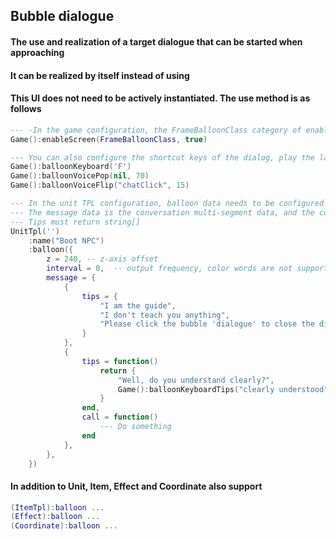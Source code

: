 ## Bubble dialogue

#### The use and realization of a target dialogue that can be started when approaching

#### It can be realized by itself instead of using

#### This UI does not need to be actively instantiated. The use method is as follows

```lua
--- -In the game configuration, the FrameBalloonClass category of enableScreen must be enabled
Game():enableScreen(FrameBalloonClass, true)

--- You can also configure the shortcut keys of the dialog, play the layer sound effect and volume, and switch the sound effect and volume
Game():balloonKeyboard('F')
Game():balloonVoicePop(nil, 70)
Game():balloonVoiceFlip("chatClick", 15)

--- In the unit TPL configuration, balloon data needs to be configured
--- The message data is the conversation multi-segment data, and the conversation can be switched if there are multiple groups in it
--- Tips must return string[]
UnitTpl('')
    :name("Boot NPC")
    :balloon({
        z = 240, -- z-axis offset
        interval = 0,  -- output frequency, color words are not supported
        message = {
            { 
                tips = { 
                    "I am the guide", 
                    "I don't teach you anything", 
                    "Please click the bubble 'dialogue' to close the dialogue",
                }
            },
            {
                tips = function()
                    return {
                        "Well, do you understand clearly?",
                        Game():balloonKeyboardTips("clearly understood")
                    }
                end,
                call = function()
                    --- Do something
                end
            },
        },
    })
```

#### In addition to Unit, Item, Effect and Coordinate also support

```lua
(ItemTpl):balloon ...
(Effect):balloon ...
(Coordinate):balloon ...
```
